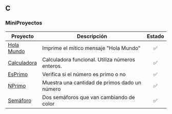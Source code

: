 ## C

### MiniProyectos

|	Proyecto																					|	Descripción										|	Estado		|
|-----------------------------------------------------------------------------------------------|---------------------------------------------------|:-------------:|
|	[Hola Mundo](https://github.com/SrRecursive/ForFun/blob/main/C/MiniProjects/holamundo.c)	|	Imprime el mítico mensaje "Hola Mundo"			|	✅			|
|	[Calculadora](https://github.com/SrRecursive/ForFun/blob/main/C/MiniProjects/calculadora.c)	|	Calculadora funcional. Utiliza números enteros.	|	✅			|
|	[EsPrimo](https://github.com/SrRecursive/ForFun/blob/main/C/MiniProjects/nprimo.c)			|	Verifica si el número es primo o no				|	✅			|
|	[NPrimo](https://github.com/SrRecursive/ForFun/blob/main/C/MiniProjects/esprimo.c)			|	Muestra una cantidad de primos dado un número	|	✅			|
|	[Semáforo](https://github.com/SrRecursive/ForFun/blob/main/C/MiniProjects/semaforo.c)		|	Dos semáforos que van cambiando de color		|	✅			|
